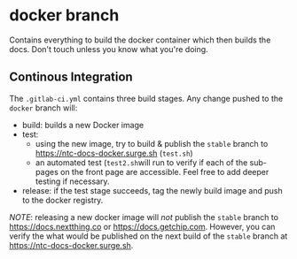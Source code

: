 # docker branch

Contains everything to build the docker container which then builds the docs.
Don't touch unless you know what you're doing.

## Continous Integration

The `.gitlab-ci.yml` contains three build stages. Any change pushed to the `docker` branch will:
  * build: builds a new Docker image
  * test:
      * using the new image, try to build & publish the `stable` branch to https://ntc-docs-docker.surge.sh (`test.sh`)
      * an automated test (`test2.sh`will run to verify if each of the sub-pages on the front page are accessible. Feel free to add deeper testing if necessary.
  * release: if the test stage succeeds, tag the newly build image and push to the docker registry.

_NOTE_: releasing a new docker image will *not* publish the `stable` branch to
https://docs.nextthing.co or https://docs.getchip.com. However, you can verify
the what would be published on the next build of the `stable` branch at
https://ntc-docs-docker.surge.sh.
